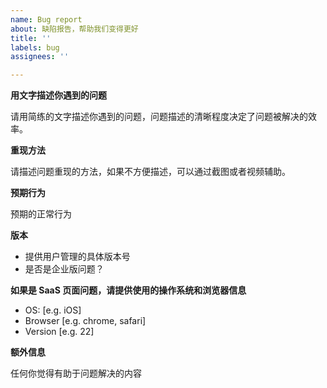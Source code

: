 ```yaml
---
name: Bug report
about: 缺陷报告，帮助我们变得更好
title: ''
labels: bug
assignees: ''

---
```


**用文字描述你遇到的问题**

请用简练的文字描述你遇到的问题，问题描述的清晰程度决定了问题被解决的效率。

**重现方法**

请描述问题重现的方法，如果不方便描述，可以通过截图或者视频辅助。

**预期行为**

预期的正常行为

**版本**
- 提供用户管理的具体版本号
- 是否是企业版问题？

**如果是 SaaS 页面问题，请提供使用的操作系统和浏览器信息**
 - OS: [e.g. iOS]
 - Browser [e.g. chrome, safari]
 - Version [e.g. 22]

**额外信息**

任何你觉得有助于问题解决的内容
